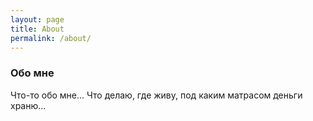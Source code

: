 ```yaml
---
layout: page
title: About
permalink: /about/
---
```


### Обо мне

Что-то обо мне... Что делаю, где живу, под каким матрасом деньги храню...